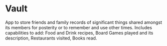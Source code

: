 # Vault
App to store friends and family records of significant things shared amongst its members for posterity or to remember and use other times. 
Includes capabilities to add: Food and Drink recipes, Board Games played and its description, Restaurants visited, Books read. 
